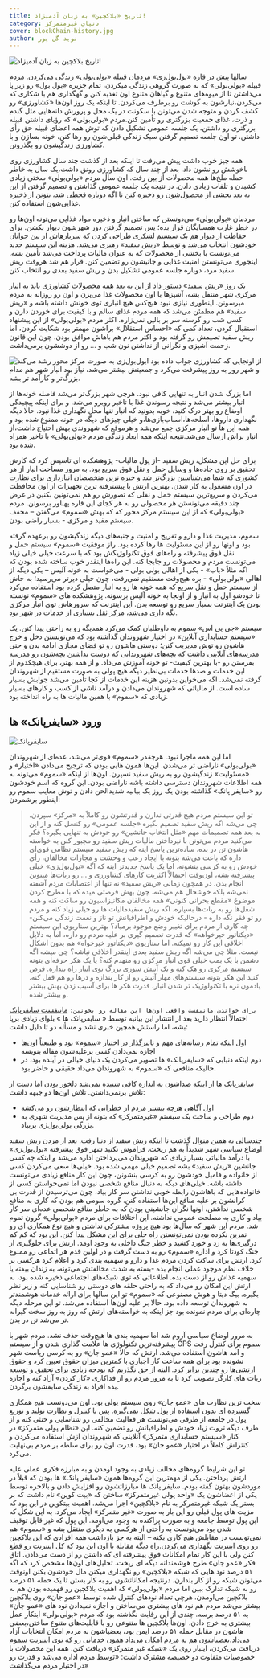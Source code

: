 ```yaml
---
title: تاریخ «بلاکچین» به زبان آدمیزاد!
category: دنیای غیرمتمرکز
cover: blockChain-history.jpg
author: نوید گل‌ پور
---
```


![تاریخ بلاکچین به زبان آدمیزاد!](blockChain-history.jpg)

سالها پیش در قاره «بول‌بول‌زی» مردمان قبیله «بولی‌بولی» زندگی می‌کردن. مردم قبیله «بولی‌بولی» که به صورت گروهی زندگی میکردن، تمام جزیره «بول بول» رو زیر پا می‌ذاشتن تا از میوه‌های متنوع و گیاهان متنوع اون تغذیه کنن و گهگداری هم با شکاری که می‌کردن،‌نیازشون به گوشت رو برطرف می‌کردن. تا اینکه یک روز اون‌ها «کشاورزی» رو کشف کردن و متوجه شدن می‌تونن با سکونت در یک محل و پرورش دانه‌هایی مثل گندم و ذرت، غذای جمعیت بزرگتری رو تأمین کنن.مردم «بولی‌بولی» که رؤیای داشتن قبیله بزرگتری رو داشتن،‌ یک جلسه عمومی تشکیل دادن که توش همه اعضای قبیله حق رأی داشتن. تو اون جلسه تصمیم گرفتن سبک زندگی قبلی‌شون رو رها کنن،‌ خونه بسازن و با کشاورزی زندگیشون رو بگذرونن.

همه چیز خوب داشت پیش می‌رفت تا اینکه بعد از گذشت چند سال کشاورزی روی ناخوشش رو نشون داد. بعد از چند سال که کشاورزی رونق داشت،یک سال به خاطر حمله ملخ‌ها همه محصولات از بین رفت. اون سال مردم «بولی‌بولی» سختی زیادی کشیدن و تلفات زیادی دادن. در نتیجه یک جلسه عمومی گذاشتن و تصمیم گرفتن از این به بعد بخشی از محصول‌شون رو ذخیره کنن تا اگه دوباره قحطی شد،‌ بتونن از ذخیره غذایی‌شون استفاده کنن.

مردمان «بولی‌بولی» می‌دونستن که ساختن انبار و ذخیره مواد غذایی می‌تونه اون‌ها رو در خطر غارت همسایگان قرار بده؛ پس تصمیم گرفتن دور شهرشون دیوار بکشن. برای حفاظت از دیوار هم یک سیستم لشکری طراحی کردن که سربازهاش از بین جوانان خودشون انتخاب می‌شد و توسط «ریش سفید» رهبری می‌شد. هزینه این سیستم جدید می‌تونست با بخشی از محصولات که به عنوان مالیات پرداخت می‌شد تأمین بشه. اینجوری می‌تونستن امنیت غذایی و جانیشون رو تضمین کنن. قرار هم شد هروقت ریش سفید مرد، دوباره جلسه عمومی تشکیل بدن و ریش سفید بعدی رو انتخاب کنن.

یک روز «ریش سفید» دستور داد از این به بعد همه محصولات کشاورزی باید به انبار مرکزی شهر منتقل بشه، آشپزها با اون محصولات غذا می‌پزن و اون رو روزانه به مردم میرسونن. اینطوری نیازی نبود هیچ‌کس هیچ انباری توی خونش داشته باشه و «ریش سفید» هم مطمئن می‌شد که همه مردم غذای سالم و با کیفیت برای خوردن دارن و کسی شب رو گرسنه سر بر بالین نمی‌زاره. اکثر مردم «بولی‌بولی» از این پیشنهاد استقبال کردن،‌ تعداد کمی که «احساس استقلال» براشون مهمتر بود شکایت کردن،‌ اما ریش سفید تصیمش رو گرفته بود و اکثر مردم هم باهاش موافق بودن. چون این قانون زحمت آشپزی و نگرانی از نداشتن نون شب و … رو از دوششون برمی‌داشت.

![بول‌بول‌زی به صورت مرکز محور رشد می‌کند!](centralBulyBuly.jpg)
از اونجایی که کشاورزی جواب داده بود و شهر روز به روز پیشرفت می‌کرد و جمعیتش بیشتر می‌شد، نیاز بود انبار شهر هم مدام بزرگ‌تر و کارآمد تر بشه.

اما بزرگ شدن انبار به تنهایی کافی نبود. هرچی شهر بزرگ‌تر می‌شد فاصله خونه‌ها از انبار بیشتر می‌شد و نتیجه رسوندن غذا با تاخیر روبرو می‌شد. و برای اینکه پیچیدگی اوضاع رو بهتر درک کنید،‌ خوبه بدونید که انبار تنها محل نگهداری غذا نبود. حالا دیگه نگهداری دارو‌ها،‌ اسلحه‌ها،‌اسباب‌بازی‌ها،‌و خیلی چیزهای دیگه در خونه ممنوع شده بود و همه این ها تو انبار مرکزی جمع می‌شد و هرموقع که شهروندی بهش احتیاج داشت،‌از انبار براش ارسال می‌شد.نتیجه اینکه همه ابعاد زندگی مردم «بولی‌بولی» با تاخیر همراه شده بود.

برای حل این مشکل، ریش سفید -از پول مالیات- پژوهشکده ای تاسیس کرد که کارش تحقیق بر روی جاده‌ها و وسایل حمل و نقل فوق سریع‌ بود.
به مرور مساحت انبار از هر کشوری که شما می‌شناسین بزرگ‌تر شد و خبره ترین متخصصان انبارداری برای نظارت در اون مشغول به کار شدن. بهترین ارتش با پیشترفته ترین تجهیزات از اون محافظت می‌کردن و سریع‌ترین سیستم حمل و نقلی که تصورش رو هم نمی‌تونین بکنین در عرض چند دقیقه می‌تونستن هر محصولی رو به هر کجای این قاره پهناور برسونن.
مردم «بولی‌بولی» که از این سیستم مرکز محور که که بهش «سموم» می‌گفتن – مخفف سیستم مفید و مرکزی - بسیار راضی بودن.

سموم، مدیریت غذا و دارو و تفریح و امنیت و جنبه‌های دیگه زندگیشون رو برعهده گرفته بود و اونها رو از این مسئولیت ها رها کرده بود.
راز موفقیت «سموم» سیستم حمل و نقل فوق پیشرفته و راه‌های فوق تکنولوژیکش بود که با سرعت خیلی خیلی زیاد می‌تونست مردم و محصولات رو جابجا کنه. این راه‌ها اینقدر خوب ساخته شده بودن که اگه مثلاً «باب» - یکی از اهالی بولی‌ بولی - می‌خواست به خونه آلیس – یکی دیگه از اهالی «بولی‌بولی» - بره هیچ‌وقت مستقیم نمی‌رفت،‌ چون خیلی دیرتر می‌رسید؛ به جاش از سیستم حمل و نقل سریع که همه خونه ها رو به انبار متصل کرده بود استفاده می‌کرد تا خودشو اول به انبار و از اونجا به خونه آلیس برسونه.
پژوهشکده های «سموم» تونسته بودن یک اینترنت بسیار سریع رو توسعه بدن. این اینترنت که سرورهاش توی انبار مرکزی نگه داری می‌شد، مرکز ثقل بسیاری از خدمات در شهر بود.

سیستم «جی پی اس» سموم به داوطلبان کمک می‌کرد همدیگه رو به راحتی پیدا کنن. یک «سیستم حسابداری آنلاین» در اختیار شهروندان گذاشته بود که می‌تونستن دخل و خرج هاشون رو توش مدیریت کنن؛ دوستی هاشون رو تو فضای مجازی ادامه بدن و حتی مدرسه‌های آنلاینی داشت که بچه‌های شهروندانی که دوست نداشتن بچه‌شون رو مدرسه بفرستن رو -با بهترین کیفیت- تو خونه آموزش می‌داد. و از همه بهتر،‌ برای هیچکدوم از این خدمات و صدها خدمات بی‌نظیر دیگه هیچ پولی به صورت مستقیم از شهروندان گرفته نمی‌شد.
اگه می‌خواین بدونین هزینه این خدمات از کجا تأمین می‌شد جوابش بسیار ساده است. از مالیاتی که شهروندان می‌دادن و درآمد ناشی از کسب و کارهای بسیار زیادی که «سموم» با همین مالیات ها به راه انداخته بود.

## ورود «سایفرپانک» ها

![سایفرپانک](/cypherpunk.jpg)

اما این همه ماجرا نبود. هرچقدر «سموم» قوی‌تر می‌شد، عده‌ای از شهروندان «بولی‌بولی» ناراضی تر می‌شدن. این‌ها همون هایی بودن که ترجیح می‌دادن «اختیار» و «مسئولیت» زندگیشون رو به ریش سفید نسپرن. اون‌ها از اینکه «سموم» می‌تونه به همه اطلاعات شهروندان دسترسی داشته باشه ناراضی بودن. این گروه که اسم خودشون رو «سایفر پانک» گذاشته بودن یک روز یک بیانیه شدیدالحن دادن و توش معایب سموم رو اینطور برشمردن:

> تو این سیستم مردم هیچ قدرتی ندارن و قدرتشون رو کاملاً به «مرکز» سپردن.
> چی می‌شه اگه ریش سفید تصمیم بگیره «جلسه عمومی» رو کنسل کنه و از این به بعد همه تصمیمات مهم «مثل انتخاب جانشین» رو خودش به تنهایی بگیره؟
> فکر می‌کنید مردم می‌تونن با نپرداختن مالیات ریش سفید رو مجبور کنن به خواسته هاشون تن در بده. ساده‌ترین پاسخ اینه که ریش سفید سیستم نظامی قوی‌ای داره که باعث می‌شه بتونه با ایجاد رعب و وحشت و مجازات مخالفان، رأی خودش رو به کرسی بنشونه. اما یک پاسخ جدیدتر اینه که اگه «بول‌بول‌زی» خیلی پیشرفته بشه، اون‌وقت احتمالاً اکثریت کارهای کشاورزی و … رو ربات‌ها میتونن انجام بدن. در همچون زمانی «ریش سفید» نه تنها از اعتصابات مردم آشفته نمی‌شه بلکه خوشحال هم می‌شه. چون بهش فرصتی میده که با مطرح کردن موضوع «مقطع بحرانی کنونی» همه مخالفان مکانیزاسیون رو ساکت کنه و همه شغل‌ها رو به ربات‌ها بسپاره.
> اگه ریش سفیدمالیات ها رو خیلی زیاد کنه و مردم رو تو فقر نگه داره - درحالیکه خودش و اطرافیانش تو ناز و نعمت زندگی می‌کنن- چه کاری از مردم برای تغییر وضع موجود برمیاد؟
> بهترین سناریوی این سیستم «دیکتاتور خیرخواهه» که قدرت تصمیم گیری بر علیه مردم رو داره، اما به دلایل اخلاقی این کار رو نمیکنه. اما سناریوی «دیکتاتور خیرخواه» هم بدون اشکال نیست. مثلا چی می‌شه اگه ریش سفید بعدی اینقدر اخلاقی نباشه؟
> چی میشه اگه دشمن با یک بمب خیلی قوی انبار مرکزی رو منهدم کنه؟ یا یک هکر حرفه‌ای بتونه سیستم مرکزی رو هک کنه و یک آتیش سوزی بزرگ توی انبار راه بندازه. فرض کنید این هکر بتونه سیستم‌های مهار آتیش رو از کار بندازه و درها رو هم قفل کنه. یادمون نره با تکنولوژیک تر شدن انبار، قدرت هکر ها برای آسیب زدن بهش بیشتر و بیشتر شده.

`برای خواندن مانیفست واقعی اون‌ها این مقاله رو بخونین:`
[مانیفست سایفرپانک](/مانیفست%20سایفرپانک)
احتمالاً انتظار دارید بعد از انتشار این بیانیه توسط « سایفرپانک ها » بلوای زیادی برپا بشه،‌ اما راستش همچین خبری نشد و مسأله دو تا دلیل داشت:

- اول اینکه تمام رسانه‌های مهم و تاثیرگذار در اختیار «سموم» بود و طبیعتاً اون‌ها اجازه نمی‌دادن کسی برعلیه‌شون مقاله بنویسه
- دوم اینکه دنیایی که «سایفرپانک» ها تصویر می‌کردن یک دنیای خیالی در آینده بود،‌ در حالیکه منافعی که «سموم» به شهروندان می‌داد حقیقی و حاضر بود.

سایفرپانک ها از اینکه صداشون به اندازه کافی شنیده نمی‌شد دلخور بودن اما دست از تلاش برنمی‌داشتن. تلاش اون‌ها دو جبهه داشت:

- اول آگاهی هرچه بیشتر مردم از خطراتی که انتظارشون رو می‌کشه
- دوم طراحی و ساخت یک سیستم «غیرمتمرکز» که بتونه از پس مدیریت شهری به بزرگی بولی‌بول‌زی بربیاد.

چندسالی به همین منوال گذشت تا اینکه ریش سفید از دنیا رفت. بعد از مردن ریش سفید اوضاع سیاسی شهر شدیداً به هم ریخت. فراموش نکنید شهر فوق پیشرفته «بول‌بول‌زی» با درآمد مالیاتی بسیار زیادی که شهروندان می‌پرداختن اداره می‌شد و اینکه چه کسی جانشین «ریش سفید» بشه تصمیم خیلی مهمی شده بود.
خیلی‌ها سعی می‌کردن کسی از خانواده و فامیل خودشون رو به کرسی بنشونن، چون این کار منافع زیادی می‌تونست داشته باشه. خیلی‌های دیگه به دنبال منافع شخصی نبودن اما نمی‌خواستن کسی از خانواده‌هایی که باهاشون رابطه خوبی نداشتن سر کار بیاد،‌ چون می‌ترسیدن از قدرت بی کرانشون بر علیه منافع این‌ها استفاده کنن. گروه سومی هم بودن که کاری به منافع شخصی نداشتن، اونها نگران جانشینی بودن که به خاطر منافع شخصی عده‌ای سر کار بیاد و کاری به مصلحت عمومی نداشته.
این اختلافات برای مردم «بولی‌بولی» گرون تموم شد. مردم این شهر که سال‌ها بود هیچ پروژه مشترکی نداشتن و هیچ نوع همکاری ای رو تمرین نکرده بودن نمی‌تونستن راه حلی برای این مشکل پیدا کنن. این بود که کم کم درگیری‌ها به زد و خورد کشید و خطر جنگ داخلی به وجود اومد.
ارتش برای جلوگیری از جنگ کودتا کرد و اداره «سموم» رو به دست گرفت و در اولین قدم هر اتماعی رو ممنوع کرد. ارتش برای ساکت کردن مردم غذا و دارو و سهمیه بندی کرد و اعلام کرد هرکسی بر خلاف نظم موجود عملی انجام بده -بسته به شدت مخالفتش می‌تونه، به زندان بیفته یا سهمیه غذاش رو از دست بده. اطلاعاتی که توی شبکه‌های اجتماعی ذخیره شده بود، به ارتش این امکان رو می‌داد که به راحتی حلقه های دوستی رو شناسایی کنه و زیر نظر بگیره. بیگ دیتا و هوش مصنوعی که «سموم» تو این سالها برای ارائه خدمات هوشمندتر به شهروندان توسعه داده بود، حالا بر علیه اون‌ها استفاده می‌شد. تو این مرحله دیگه چاره‌ای برای مردم نمونده بود جز اینکه به خواسته‌های ارتش که روز به روز سخت گیرانه تر می‌شد تن در بدن.

به مرور اوضاع سیاسی آروم شد اما سهمیه بندی ها هیچ‌وقت حذف نشد. مردم شهر با پیشرفته‌ترین تکنولوژی ها علامت گذاری شدن و از سیستم GPS سموم برای کنترل رفت و آمد هاشون استفاده می‌شد. ارتش که حالا «عمو جان» رو به کرسی ریاست شهر نشونده بود برای همه ساعت کار اجباری با کمترین میزان حقوق تعیین کرد و حقوق ارتشی‌ها رو چندین برابر کرد. البته از حق نگذریم که بودجه زیادی برای تحقیق و توسعه ربات های کارگر تصویب کرد تا به مرور مردم رو از فداکاری «کار کردن» آزاد کنه و اجازه بده افراد به زندگی سابقشون برگردن.

سخت ترین نظارت های «عمو جان» روی سیستم پولی بود. اون می‌دونست هیچ همکاری گسترده ای بدون استفاده از پول شکل نمی‌گیره. پس با کنترل و نظارت تولید و توزیع پول در جامعه از طرفی می‌تونست هر فعالیت مخالفی رو شناسایی و خنثی کنه و از طرف دیگه ثروت زیاد خودش و اطرافیانش رو تضمین کنه. این «نظام پولی متمرکز» در کنار «سیستم حسابداری متمرکز» آنلاینی که شهروندان ازش استفاده می‌کردن و کنترلش کاملاً در اختیار «عمو جان» بود،‌ قدرت اون رو برای سلطه بر مردم بی‌نهایت می‌کرد.

تو این شرایط گروه‌های مخالف زیادی به وجود اومدن و به مبارزه فکری عملی علیه ارتش پرداختن. یکی از مهمترین این گروه‌ها همون «سایفر پانک» ها بودن که قبلاً در موردشون بهتون گفته بودم. سایفر پانک ها مبارزاتشون رو افزایش دادن و بالاخره توسط یکی از اعضاشون یک «واحد پولی غیرمتمرکز» ساختن که «بیت کوین» نام داشت که بر بستر یک شبکه غیرمتمرکز به نام «بلاکچین» اجرا می‌شد.
اهمیت بیتکوین در این بود که مزیت های پول قبلی رو این بار به صورت «غیر متمرکز» ایجاد می‌کرد. به این شکل که این پول توسط جامعه و به صورت پراکنده به وجود می‌اومد. این پول که غیر قابل توقیف شدن بود می‌تونست به راحتی از هرکسی به دیگری منتقل بشه و «سموم» هم نمی‌تونست در مقابلش هیچ کاری بکنه – البته به جز بازداشت همه افرادی که این بلاکچین رو روی اینترنت نگهداری می‌کردن.راه دیگه مقابله با اون این بود که کل اینترنت رو قطع کنن ولی با این کار تمام امکانات فوق پیشرفته ای که داشتن رو از دست می‌دادن.
اتاق فکر «عمو جان» طرح هوشمندانه دیگه ای ریخت. تحلیل‌های اون‌ها مشخص کرد که اگه ۵۱ درصد نود هایی که شبکه «بلاکچین» رو نگهداری میکنن مال خودشون بکنن اونوقت می‌تونن شبکه رو از کار بندازن. درنتیجه امکاناتشون رو به کار بستن تا یک حمله ۵۱ درصد رو به شبکه تدارک ببین اما مردم «بولی‌بولی» که اهمیت بلاکچین رو فهمیده بودن هم به بلاکچین می‌اومدن. هرچی تعداد نودهای کنترل شده توسط «عمو جان» روی بلاکچین بیشتر می‌شد مردم هم نود های بیشتری می‌ساختن و اجازه نمیدادن نود های «عمو جان» به ۵۱ درصد برسه.
چندی از این رقابت نگذشته بود که مردم «بولی‌بولی» ابتکار عمل بیشتری به خرج دادن. اون‌ها بلاکچین ها متنوعی رو با قابلیت‌های متنوع ساختن،‌بعضی هاشون در مقابل حمله ۵۱ درصد ایمن بود، بعضیاشون به مردم امکان انتخابات آزاد می‌داد،‌بعضیاشون هم به مردم امکان می‌داد همون خدماتی رو که توی اینترنت سموم دریافت می‌کردن،‌ اینبار روی یک «شبکه غیر متمرکز» دریافت کنن. همه این محصولات با خصوصیات متفاوت دو خصیصه مشترک داشت:‌ «توسط مردم اداره می‌شد و قدرت رو در اختیار مردم می‌گذاشت»

